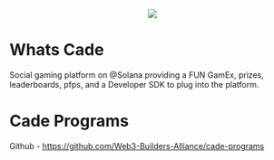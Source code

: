 <p  align="center">
  <img  src="https://firebasestorage.googleapis.com/v0/b/shrine-76128.appspot.com/o/woo%20w7.png?alt=media&token=8281f58b-4525-429c-8b9f-a3f373b51a35">
</p>  

# Whats Cade

Social gaming platform on @Solana providing a FUN GamEx, prizes, leaderboards, pfps, and a Developer SDK to plug into the platform. 

# Cade Programs
Github - https://github.com/Web3-Builders-Alliance/cade-programs


